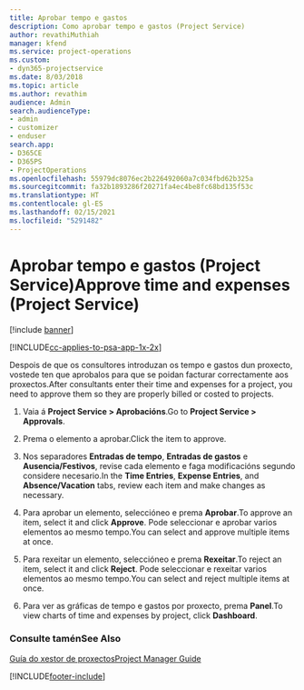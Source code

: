 ```yaml
---
title: Aprobar tempo e gastos
description: Como aprobar tempo e gastos (Project Service)
author: revathiMuthiah
manager: kfend
ms.service: project-operations
ms.custom:
- dyn365-projectservice
ms.date: 8/03/2018
ms.topic: article
ms.author: revathim
audience: Admin
search.audienceType:
- admin
- customizer
- enduser
search.app:
- D365CE
- D365PS
- ProjectOperations
ms.openlocfilehash: 55979dc8076ec2b226492060a7c034fbd62b325a
ms.sourcegitcommit: fa32b1893286f20271fa4ec4be8fc68bd135f53c
ms.translationtype: HT
ms.contentlocale: gl-ES
ms.lasthandoff: 02/15/2021
ms.locfileid: "5291482"
---
```

# <a name="approve-time-and-expenses-project-service"></a><span data-ttu-id="8a526-103">Aprobar tempo e gastos (Project Service)</span><span class="sxs-lookup"><span data-stu-id="8a526-103">Approve time and expenses (Project Service)</span></span>

[!include [banner](../includes/psa-now-project-operations.md)]

[!INCLUDE[cc-applies-to-psa-app-1x-2x](../includes/cc-applies-to-psa-app-1x-2x.md)]

<span data-ttu-id="8a526-104">Despois de que os consultores introduzan os tempo e gastos dun proxecto, vostede ten que aprobalos para que se poidan facturar correctamente aos proxectos.</span><span class="sxs-lookup"><span data-stu-id="8a526-104">After consultants enter their time and expenses for a project, you need to approve them so they are properly billed or costed to projects.</span></span>  
  
1.  <span data-ttu-id="8a526-105">Vaia á **Project Service > Aprobacións**.</span><span class="sxs-lookup"><span data-stu-id="8a526-105">Go to **Project Service > Approvals**.</span></span>  
  
2.  <span data-ttu-id="8a526-106">Prema o elemento a aprobar.</span><span class="sxs-lookup"><span data-stu-id="8a526-106">Click the item to approve.</span></span>  
  
3.  <span data-ttu-id="8a526-107">Nos separadores **Entradas de tempo**, **Entradas de gastos** e **Ausencia/Festivos**, revise cada elemento e faga modificacións segundo considere necesario.</span><span class="sxs-lookup"><span data-stu-id="8a526-107">In the **Time Entries**, **Expense Entries**, and **Absence/Vacation** tabs, review each item and make changes as necessary.</span></span>  
  
4.  <span data-ttu-id="8a526-108">Para aprobar un elemento, seleccióneo e prema **Aprobar**.</span><span class="sxs-lookup"><span data-stu-id="8a526-108">To approve an item, select it and click **Approve**.</span></span> <span data-ttu-id="8a526-109">Pode seleccionar e aprobar varios elementos ao mesmo tempo.</span><span class="sxs-lookup"><span data-stu-id="8a526-109">You can select and approve multiple items at once.</span></span>  
  
5.  <span data-ttu-id="8a526-110">Para rexeitar un elemento, seleccióneo e prema **Rexeitar**.</span><span class="sxs-lookup"><span data-stu-id="8a526-110">To reject an item, select it and click **Reject**.</span></span> <span data-ttu-id="8a526-111">Pode seleccionar e rexeitar varios elementos ao mesmo tempo.</span><span class="sxs-lookup"><span data-stu-id="8a526-111">You can select and reject multiple items at once.</span></span>  
  
6.  <span data-ttu-id="8a526-112">Para ver as gráficas de tempo e gastos por proxecto, prema **Panel**.</span><span class="sxs-lookup"><span data-stu-id="8a526-112">To view charts of time and expenses by project, click **Dashboard**.</span></span>  
  
### <a name="see-also"></a><span data-ttu-id="8a526-113">Consulte tamén</span><span class="sxs-lookup"><span data-stu-id="8a526-113">See Also</span></span>  
 [<span data-ttu-id="8a526-114">Guía do xestor de proxectos</span><span class="sxs-lookup"><span data-stu-id="8a526-114">Project Manager Guide</span></span>](../psa/project-manager-guide.md)


[!INCLUDE[footer-include](../includes/footer-banner.md)]
